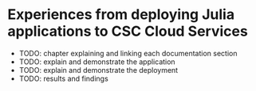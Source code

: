 # Experiences from deploying Julia applications to CSC Cloud Services

- TODO: chapter explaining and linking each documentation section
- TODO: explain and demonstrate the application
- TODO: explain and demonstrate the deployment
- TODO: results and findings
